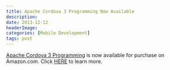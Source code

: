 ```yaml
---
title: Apache Cordova 3 Programming Now Available
description: 
date: 2013-12-12
headerImage: 
categories: [Mobile Development]
tags: post
---
```


[Apache Cordova 3 Programming](https://www.cordovaprogramming.com) is now available for purchase on Amazon.com. Click [HERE](https://www.amazon.com/dp/B00H4CIHZW?tag=mcnsof-20&camp=213381&creative=390973&linkCode=as4&creativeASIN=B00H4CIHZW&adid=1NWDABVCPQ0X7EXSZ2QR&&ref-refURL=http%3A%2F%2Frcm-na.amazon-adsystem.com%2Fe%2Fcm%3Flt1%3D_blank%26bc1%3D000000%26IS2%3D1%26bg1%3DFFFFFF%26fc1%3D000000%26lc1%3D0000FF%26t%3Dmcnsof-20%26o%3D1%26p%3D8%26l%3Das4%26m%3Damazon%26f%3Difr%26ref%3Dss_til%26asins%3DB00H4CIHZW) to learn more.